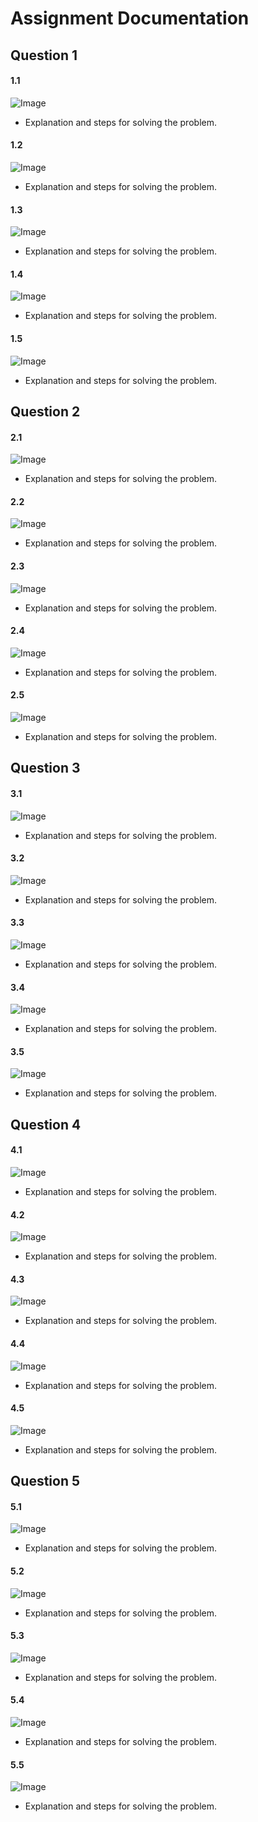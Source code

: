 # Assignment Documentation

## Question 1

#### 1.1
   ![Image](./images/image_1.1.png)
   - Explanation and steps for solving the problem.

#### 1.2
   ![Image](./images/image_1.2.png)
   - Explanation and steps for solving the problem.

#### 1.3
   ![Image](./images/image_1.3.png)
   - Explanation and steps for solving the problem.

#### 1.4
   ![Image](./images/image_1.4.png)
   - Explanation and steps for solving the problem.

#### 1.5
   ![Image](./images/image_1.5.png)
   - Explanation and steps for solving the problem.

## Question 2

#### 2.1
   ![Image](./images/image_2.1.png)
   - Explanation and steps for solving the problem.

#### 2.2
   ![Image](./images/image_2.2.png)
   - Explanation and steps for solving the problem.

#### 2.3
   ![Image](./images/image_2.3.png)
   - Explanation and steps for solving the problem.

#### 2.4
   ![Image](./images/image_2.4.png)
   - Explanation and steps for solving the problem.

#### 2.5
   ![Image](./images/image_2.5.png)
   - Explanation and steps for solving the problem.

## Question 3

#### 3.1
   ![Image](./images/image_3.1.png)
   - Explanation and steps for solving the problem.

#### 3.2
   ![Image](./images/image_3.2.png)
   - Explanation and steps for solving the problem.

#### 3.3
   ![Image](./images/image_3.3.png)
   - Explanation and steps for solving the problem.

#### 3.4
   ![Image](./images/image_3.4.png)
   - Explanation and steps for solving the problem.

#### 3.5
   ![Image](./images/image_3.5.png)
   - Explanation and steps for solving the problem.

## Question 4

#### 4.1
   ![Image](./images/image_4.1.png)
   - Explanation and steps for solving the problem.

#### 4.2
   ![Image](./images/image_4.2.png)
   - Explanation and steps for solving the problem.

#### 4.3
   ![Image](./images/image_4.3.png)
   - Explanation and steps for solving the problem.

#### 4.4
   ![Image](./images/image_4.4.png)
   - Explanation and steps for solving the problem.

#### 4.5
   ![Image](./images/image_4.5.png)
   - Explanation and steps for solving the problem.

## Question 5

#### 5.1
   ![Image](./images/image_5.1.png)
   - Explanation and steps for solving the problem.

#### 5.2
   ![Image](./images/image_5.2.png)
   - Explanation and steps for solving the problem.

#### 5.3
   ![Image](./images/image_5.3.png)
   - Explanation and steps for solving the problem.

#### 5.4
   ![Image](./images/image_5.4.png)
   - Explanation and steps for solving the problem.

#### 5.5
   ![Image](./images/image_5.5.png)
   - Explanation and steps for solving the problem.
